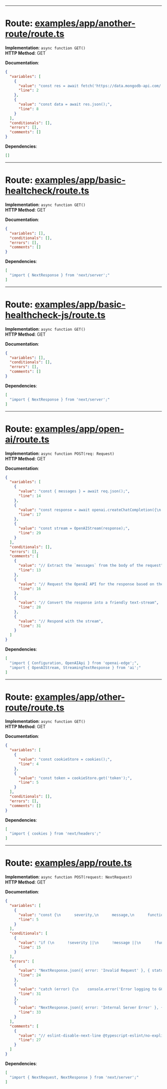 
---
# Route: [examples/app/another-route/route.ts](examples/app/another-route/route.ts)

**Implementation**: `async function GET()`  
**HTTP Method**: GET  

**Documentation**:
```json
{
  "variables": [
    {
      "value": "const res = await fetch('https://data.mongodb-api.com/...', {\n    headers: {\n      'Content-Type': 'application/json',\n      'API-Key': process.env.DATA_API_KEY || '',\n    },\n  });",
      "line": 2
    },
    {
      "value": "const data = await res.json();",
      "line": 8
    }
  ],
  "conditionals": [],
  "errors": [],
  "comments": []
}
```

**Dependencies**:
```json
[]
```


---
# Route: [examples/app/basic-healtcheck/route.ts](examples/app/basic-healtcheck/route.ts)

**Implementation**: `async function GET()`  
**HTTP Method**: GET  

**Documentation**:
```json
{
  "variables": [],
  "conditionals": [],
  "errors": [],
  "comments": []
}
```

**Dependencies**:
```json
[
  "import { NextResponse } from 'next/server';"
]
```


---
# Route: [examples/app/basic-healthcheck-js/route.ts](examples/app/basic-healthcheck-js/route.ts)

**Implementation**: `async function GET()`  
**HTTP Method**: GET  

**Documentation**:
```json
{
  "variables": [],
  "conditionals": [],
  "errors": [],
  "comments": []
}
```

**Dependencies**:
```json
[
  "import { NextResponse } from 'next/server';"
]
```


---
# Route: [examples/app/open-ai/route.ts](examples/app/open-ai/route.ts)

**Implementation**: `async function POST(req: Request)`  
**HTTP Method**: GET  

**Documentation**:
```json
{
  "variables": [
    {
      "value": "const { messages } = await req.json();",
      "line": 14
    },
    {
      "value": "const response = await openai.createChatCompletion({\n    model: 'gpt-3.5-turbo',\n    stream: true,\n    messages: messages,\n    max_tokens: 500,\n    temperature: 0.7,\n    top_p: 1,\n    frequency_penalty: 1,\n    presence_penalty: 1,\n  });",
      "line": 17
    },
    {
      "value": "const stream = OpenAIStream(response);",
      "line": 29
    }
  ],
  "conditionals": [],
  "errors": [],
  "comments": [
    {
      "value": "// Extract the `messages` from the body of the request",
      "line": 13
    },
    {
      "value": "// Request the OpenAI API for the response based on the prompt",
      "line": 16
    },
    {
      "value": "// Convert the response into a friendly text-stream",
      "line": 28
    },
    {
      "value": "// Respond with the stream",
      "line": 31
    }
  ]
}
```

**Dependencies**:
```json
[
  "import { Configuration, OpenAIApi } from 'openai-edge';",
  "import { OpenAIStream, StreamingTextResponse } from 'ai';"
]
```


---
# Route: [examples/app/other-route/route.ts](examples/app/other-route/route.ts)

**Implementation**: `async function GET()`  
**HTTP Method**: GET  

**Documentation**:
```json
{
  "variables": [
    {
      "value": "const cookieStore = cookies();",
      "line": 4
    },
    {
      "value": "const token = cookieStore.get('token');",
      "line": 5
    }
  ],
  "conditionals": [],
  "errors": [],
  "comments": []
}
```

**Dependencies**:
```json
[
  "import { cookies } from 'next/headers';"
]
```


---
# Route: [examples/app/route.ts](examples/app/route.ts)

**Implementation**: `async function POST(request: NextRequest)`  
**HTTP Method**: GET  

**Documentation**:
```json
{
  "variables": [
    {
      "value": "const {\n      severity,\n      message,\n      functionName,\n      gcpProject,\n      serviceAccountEmail,\n      serviceAccountKey,\n      env,\n    } = await request.json();",
      "line": 5
    }
  ],
  "conditionals": [
    {
      "value": "if (\n      !severity ||\n      !message ||\n      !functionName ||\n      !gcpProject ||\n      !serviceAccountEmail ||\n      !serviceAccountKey ||\n      !env\n    ) {\n      return NextResponse.json({ error: 'Invalid Request' }, { status: 500 });\n    }",
      "line": 15
    }
  ],
  "errors": [
    {
      "value": "NextResponse.json({ error: 'Invalid Request' }, { status: 500 })",
      "line": 24
    },
    {
      "value": "catch (error) {\n    console.error('Error logging to GCP:', error);\n    return NextResponse.json({ error: 'Internal Server Error' }, { status: 500 });\n  }",
      "line": 31
    },
    {
      "value": "NextResponse.json({ error: 'Internal Server Error' }, { status: 500 })",
      "line": 33
    }
  ],
  "comments": [
    {
      "value": "// eslint-disable-next-line @typescript-eslint/no-explicit-any",
      "line": 27
    }
  ]
}
```

**Dependencies**:
```json
[
  "import { NextRequest, NextResponse } from 'next/server';"
]
```

